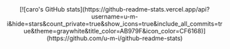 <div align="center">
[![caro's GitHub stats](https://github-readme-stats.vercel.app/api?username=u-m-i&hide=stars&count_private=true&show_icons=true&include_all_commits=true&theme=graywhite&title_color=AB979F&icon_color=CF6168)](https://github.com/u-m-i/github-readme-stats)
</div>

